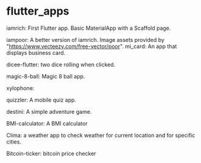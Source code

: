 # flutter_apps
iamrich: First Flutter app. Basic MaterialApp with a Scaffold page.

iampoor: A better version of iamrich. Image assets provided by "https://www.vecteezy.com/free-vector/poor".
mi_card: An app that displays business card.

dicee-flutter: two dice rolling when clicked. 

magic-8-ball: Magic 8 ball app.

xylophone: 

quizzler: A mobile quiz app.

destini: A simple adventure game.

BMI-calculator: A BMI calculator

Clima: a weather app to check weather for current location and for specific cities.

Bitcoin-ticker: bitcoin price checker
